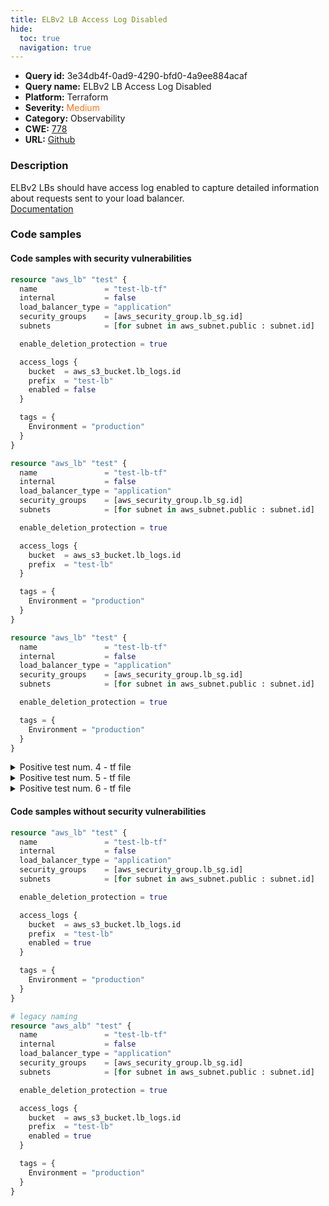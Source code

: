```yaml
---
title: ELBv2 LB Access Log Disabled
hide:
  toc: true
  navigation: true
---
```


<style>
  .highlight .hll {
    background-color: #ff171742;
  }
  .md-content {
    max-width: 1100px;
    margin: 0 auto;
  }
</style>

-   **Query id:** 3e34db4f-0ad9-4290-bfd0-4a9ee884acaf
-   **Query name:** ELBv2 LB Access Log Disabled
-   **Platform:** Terraform
-   **Severity:** <span style="color:#ff7213">Medium</span>
-   **Category:** Observability
-   **CWE:** <a href="https://cwe.mitre.org/data/definitions/778.html" onclick="newWindowOpenerSafe(event, 'https://cwe.mitre.org/data/definitions/778.html')">778</a>
-   **URL:** [Github](https://github.com/Checkmarx/kics/tree/master/assets/queries/terraform/aws/elb_v2_lb_access_log_disabled)

### Description
ELBv2 LBs should have access log enabled to capture detailed information about requests sent to your load balancer.<br>
[Documentation](https://registry.terraform.io/providers/hashicorp/aws/latest/docs/resources/lb#enabled)

### Code samples
#### Code samples with security vulnerabilities
```tf title="Positive test num. 1 - tf file" hl_lines="13"
resource "aws_lb" "test" {
  name               = "test-lb-tf"
  internal           = false
  load_balancer_type = "application"
  security_groups    = [aws_security_group.lb_sg.id]
  subnets            = [for subnet in aws_subnet.public : subnet.id]

  enable_deletion_protection = true

  access_logs {
    bucket  = aws_s3_bucket.lb_logs.id
    prefix  = "test-lb"
    enabled = false
  }

  tags = {
    Environment = "production"
  }
}
```
```tf title="Positive test num. 2 - tf file" hl_lines="10"
resource "aws_lb" "test" {
  name               = "test-lb-tf"
  internal           = false
  load_balancer_type = "application"
  security_groups    = [aws_security_group.lb_sg.id]
  subnets            = [for subnet in aws_subnet.public : subnet.id]

  enable_deletion_protection = true

  access_logs {
    bucket  = aws_s3_bucket.lb_logs.id
    prefix  = "test-lb"
  }

  tags = {
    Environment = "production"
  }
}
```
```tf title="Positive test num. 3 - tf file" hl_lines="1"
resource "aws_lb" "test" {
  name               = "test-lb-tf"
  internal           = false
  load_balancer_type = "application"
  security_groups    = [aws_security_group.lb_sg.id]
  subnets            = [for subnet in aws_subnet.public : subnet.id]

  enable_deletion_protection = true

  tags = {
    Environment = "production"
  }
}
```
<details><summary>Positive test num. 4 - tf file</summary>

```tf hl_lines="14"
# legacy naming
resource "aws_alb" "test" {
  name               = "test-lb-tf"
  internal           = false
  load_balancer_type = "application"
  security_groups    = [aws_security_group.lb_sg.id]
  subnets            = [for subnet in aws_subnet.public : subnet.id]

  enable_deletion_protection = true

  access_logs {
    bucket  = aws_s3_bucket.lb_logs.id
    prefix  = "test-lb"
    enabled = false
  }

  tags = {
    Environment = "production"
  }
}
```
</details>
<details><summary>Positive test num. 5 - tf file</summary>

```tf hl_lines="11"
# legacy naming
resource "aws_alb" "test" {
  name               = "test-lb-tf"
  internal           = false
  load_balancer_type = "application"
  security_groups    = [aws_security_group.lb_sg.id]
  subnets            = [for subnet in aws_subnet.public : subnet.id]

  enable_deletion_protection = true

  access_logs {
    bucket  = aws_s3_bucket.lb_logs.id
    prefix  = "test-lb"
  }

  tags = {
    Environment = "production"
  }
}
```
</details>
<details><summary>Positive test num. 6 - tf file</summary>

```tf hl_lines="2"
# legacy naming
resource "aws_alb" "test" {
  name               = "test-lb-tf"
  internal           = false
  load_balancer_type = "application"
  security_groups    = [aws_security_group.lb_sg.id]
  subnets            = [for subnet in aws_subnet.public : subnet.id]

  enable_deletion_protection = true

  tags = {
    Environment = "production"
  }
}
```
</details>


#### Code samples without security vulnerabilities
```tf title="Negative test num. 1 - tf file"
resource "aws_lb" "test" {
  name               = "test-lb-tf"
  internal           = false
  load_balancer_type = "application"
  security_groups    = [aws_security_group.lb_sg.id]
  subnets            = [for subnet in aws_subnet.public : subnet.id]

  enable_deletion_protection = true

  access_logs {
    bucket  = aws_s3_bucket.lb_logs.id
    prefix  = "test-lb"
    enabled = true
  }

  tags = {
    Environment = "production"
  }
}
```
```tf title="Negative test num. 2 - tf file"
# legacy naming
resource "aws_alb" "test" {
  name               = "test-lb-tf"
  internal           = false
  load_balancer_type = "application"
  security_groups    = [aws_security_group.lb_sg.id]
  subnets            = [for subnet in aws_subnet.public : subnet.id]

  enable_deletion_protection = true

  access_logs {
    bucket  = aws_s3_bucket.lb_logs.id
    prefix  = "test-lb"
    enabled = true
  }

  tags = {
    Environment = "production"
  }
}
```

